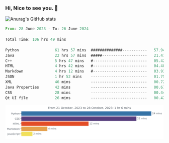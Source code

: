 ### Hi, Nice to see you. 👋

<!--
**EtherFin/EtherFin** is a ✨ _special_ ✨ repository because its `README.md` (this file) appears on your GitHub profile.

Here are some ideas to get you started:

- 🔭 I’m currently working on ...
- 🌱 I’m currently learning ...
- 👯 I’m looking to collaborate on ...
- 🤔 I’m looking for help with ...
- 💬 Ask me about ...
- 📫 How to reach me: ...
- 😄 Pronouns: ...
- ⚡ Fun fact: ...
-->


![Anurag's GitHub stats](https://github-readme-stats.vercel.app/api?username=EtherFin&bg_color=30,e96443,e97f43,e99943,e9b443,e9ce43,e9e843,d3e943,bee943,a9e943,94e943&title_color=fff&text_color=000&show_icons=true&icon_color=000)


<!--START_SECTION:waka-->

```rust
From: 28 June 2023 - To: 26 June 2024

Total Time: 106 hrs 49 mins

Python                61 hrs 57 mins  ##############-----------   57.94 %
Java                  22 hrs 57 mins  #####--------------------   21.47 %
C++                   5 hrs 47 mins   #------------------------   05.42 %
HTML                  4 hrs 42 mins   #------------------------   04.40 %
Markdown              4 hrs 12 mins   #------------------------   03.93 %
JSON                  1 hr 52 mins    -------------------------   01.75 %
XML                   46 mins         -------------------------   00.72 %
Java Properties       42 mins         -------------------------   00.67 %
CSS                   28 mins         -------------------------   00.44 %
Qt UI file            26 mins         -------------------------   00.42 %
```

<!--END_SECTION:waka-->

<img
  src="https://github.com/EtherFin/EtherFin/blob/master/images/stat.svg"
  alt="Work Dashboard"
/>

